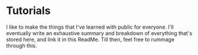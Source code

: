# Tutorials
 I like to make the things that I've learned with public for everyone. I'll eventually write an exhaustive summary and breakdown of everything that's stored here, and link it in this ReadMe. Till then, feel free to rummage through this.
